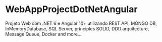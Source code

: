 # WebAppProjectDotNetAngular
Projeto Web com .NET 6 e Angular 10+ utilizando REST API, MONGO DB, InMemoryDatabase, SQL Server, principles SOLID, DDD arquitecture, Message Queue, Docker and more...
